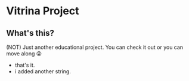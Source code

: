 # Vitrina Project
## What's this?
(NOT) Just another educational project. You can check it out or you can move along  :stuck_out_tongue_winking_eye:
- that's it.
- i added another string.
